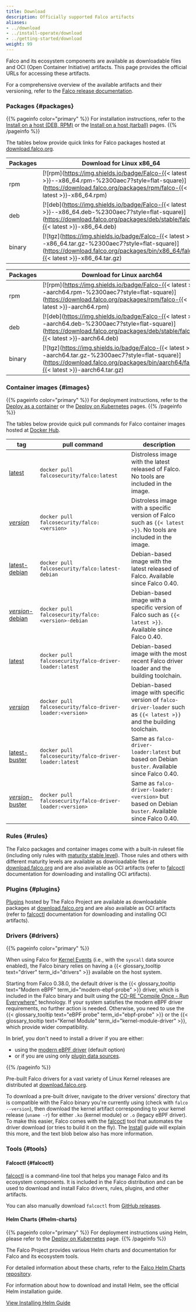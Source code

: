 ```yaml
---
title: Download
description: Officially supported Falco artifacts
aliases:
- ../download
- ../install-operate/download
- ../getting-started/download
weight: 99
---
```


Falco and its ecosystem components are available as downloadable files and OCI (Open Container Initiative) artifacts. This page provides the official URLs for accessing these artifacts.

For a comprehensive overview of the available artifacts and their versioning, refer to the [Falco release documentation](https://github.com/falcosecurity/falco/blob/master/RELEASE.md).

### Packages {#packages}

{{% pageinfo color="primary" %}}
For installation instructions, refer to the [Install on a host (DEB, RPM)](/docs/setup/packages/) or the [Install on a host (tarball)](/docs/setup/tarball/) pages.
{{% /pageinfo %}}

The tables below provide quick links for Falco packages hosted at [download.falco.org](https://download.falco.org/?prefix=packages/). 

| Packages | Download for Linux **x86_64** |
| -------- | ------------------------------------------------------------------------------------------------------------------------------------------------------ |
| rpm              | [![rpm](https://img.shields.io/badge/Falco-{{< latest >}}--x86_64.rpm-%2300aec7?style=flat-square)](https://download.falco.org/packages/rpm/falco-{{< latest >}}-x86_64.rpm)        |
| deb              | [![deb](https://img.shields.io/badge/Falco-{{< latest >}}--x86_64.deb-%2300aec7?style=flat-square)](https://download.falco.org/packages/deb/stable/falco-{{< latest >}}-x86_64.deb) |
| binary           | [![tgz](https://img.shields.io/badge/Falco-{{< latest >}}--x86_64.tar.gz-%2300aec7?style=flat-square)](https://download.falco.org/packages/bin/x86_64/falco-{{< latest >}}-x86_64.tar.gz) |

| Packages | Download for Linux **aarch64** |
| -------- | ------------------------------------------------------------------------------------------------------------------------------------------------------ |
| rpm              | [![rpm](https://img.shields.io/badge/Falco-{{< latest >}}--aarch64.rpm-%2300aec7?style=flat-square)](https://download.falco.org/packages/rpm/falco-{{< latest >}}-aarch64.rpm)        |
| deb              | [![deb](https://img.shields.io/badge/Falco-{{< latest >}}--aarch64.deb-%2300aec7?style=flat-square)](https://download.falco.org/packages/deb/stable/falco-{{< latest >}}-aarch64.deb) |
| binary           | [![tgz](https://img.shields.io/badge/Falco-{{< latest >}}--aarch64.tar.gz-%2300aec7?style=flat-square)](https://download.falco.org/packages/bin/aarch64/falco-{{< latest >}}-aarch64.tar.gz) |

### Container images {#images}

{{% pageinfo color="primary" %}}
For deployment instructions, refer to the [Deploy as a container](/docs/setup/containers/) or the [Deploy on Kubernetes](/docs/setup/kubernetes/) pages.
{{% /pageinfo %}}

The tables below provide quick pull commands for Falco container images hosted at [Docker Hub](https://hub.docker.com/r/falcosecurity).

|tag | pull command | description |
|----|----------|-----------------|
|[latest](https://hub.docker.com/r/falcosecurity/falco/tags)| `docker pull falcosecurity/falco:latest` | Distroless image with the latest released of Falco. No tools are included in the image. |
|[*version*](https://hub.docker.com/r/falcosecurity/falco/tags)| `docker pull falcosecurity/falco:<version>` | Distroless image with a specific version of Falco such as `{{< latest >}}`. No tools are included in the image. |
|[latest-debian](https://hub.docker.com/r/falcosecurity/falco/tags)| `docker pull falcosecurity/falco:latest-debian` | Debian-based image with the latest released of Falco. Available since Falco 0.40. |
|[*version*-debian](https://hub.docker.com/r/falcosecurity/falco/tags)| `docker pull falcosecurity/falco:<version>-debian` | Debian-based image with a specific version of Falco such as `{{< latest >}}`. Available since Falco 0.40. |
|[latest](https://hub.docker.com/r/falcosecurity/falco-driver-loader/tags)| `docker pull falcosecurity/falco-driver-loader:latest` | Debian-based image with the most recent Falco driver loader and the building toolchain. |
|[*version*](https://hub.docker.com/r/falcosecurity/falco-driver-loader/tags)| `docker pull falcosecurity/falco-driver-loader:<version>` | Debian-based image with specific version of `falco-driver-loader` such as `{{< latest >}}` and the building toolchain. |
|[latest-buster](https://hub.docker.com/r/falcosecurity/falco-driver-loader/tags)| `docker pull falcosecurity/falco-driver-loader:latest` | Same as `falco-driver-loader:latest` but based on Debian `buster`. Available since Falco 0.40. |
|[*version*-buster](https://hub.docker.com/r/falcosecurity/falco-driver-loader/tags)| `docker pull falcosecurity/falco-driver-loader:<version>` | Same as `falco-driver-loader:<version>` but based on Debian `buster`. Available since Falco 0.40. |

### Rules {#rules}

The Falco packages and container images come with a built-in ruleset file (including only rules with [maturity stable level](https://github.com/falcosecurity/rules/blob/main/CONTRIBUTING.md#maturity-levels)). Those rules and others with different maturity levels are available as downloadable files at [download.falco.org](https://download.falco.org/?prefix=rules/) and are also available as OCI artifacts (refer to [falcoctl](#falcoctl) documentation for downloading and installing OCI artifacts).

### Plugins {#plugins}

[Plugins](https://github.com/falcosecurity/plugins) hosted by The Falco Project are available as downloadable packages at [download.falco.org](https://download.falco.org/?prefix=plugins/) and are also available as OCI artifacts (refer to [falcoctl](#falcoctl) documentation for downloading and installing OCI artifacts).

### Drivers {#drivers}

{{% pageinfo color="primary" %}}

When using Falco for [Kernel Events](/docs/event-sources/kernel/) (i.e., with the `syscall` data source enabled), the Falco binary relies on having a {{< glossary_tooltip text="driver" term_id="drivers" >}} available on the host system.

Starting from Falco 0.38.0, the default driver is the {{< glossary_tooltip text="Modern eBPF" term_id="modern-ebpf-probe" >}} driver, which is included in the Falco binary and built using the [CO-RE "Compile Once - Run Everywhere"](https://en.wikipedia.org/wiki/EBPF#eBPF_CO-RE_(Compile_Once_-_Run_Everywhere)) technology. If your system satisfies the modern eBPF driver requirements, no further action is needed. Otherwise, you need to use the {{< glossary_tooltip text="eBPF probe" term_id="ebpf-probe" >}} or the {{< glossary_tooltip text="Kernel Module" term_id="kernel-module-driver" >}}, which provide wider compatibility.

In brief, you don't need to install a driver if you are either:
 - using the [modern eBPF driver](/docs/event-sources/kernel/#modern-ebpf-probe) (default option) 
 - or if you are using only [plugin data sources](/docs/event-sources/plugins/).

{{% /pageinfo %}}

Pre-built Falco drivers for a vast variety of Linux Kernel releases are distributed at [download.falco.org](https://download.falco.org/?prefix=driver/).

To download a pre-built driver, navigate to the driver versions' directory that is compatible with the Falco binary you're currently using (check with `falco --version`), then download the kernel artifact corresponding to your kernel release (`uname -r`) for either `.ko` (kernel module) or `.o` (legacy eBPF driver). To make this easier, Falco comes with the [falcoctl](https://github.com/falcosecurity/falcoctl) tool that automates the driver download (or tries to build it on the fly). The [Install](/docs/install-operate/installation/) guide will explain this more, and the text blob below also has more information.

### Tools {#tools}

#### Falcoctl {#falcoctl}

[falcoctl](https://github.com/falcosecurity/falcoctl) is a command-line tool that helps you manage Falco and its ecosystem components. It is included in the Falco distribution and can be used to download and install Falco drivers, rules, plugins, and other artifacts.

You can also manually download `falcoctl` from [GitHub releases](https://github.com/falcosecurity/falcoctl/releases).

#### Helm Charts {#helm-charts}

{{% pageinfo color="primary" %}}
For deployment instructions using Helm, please refer to the [Deploy on Kubernetes](/docs/setup/kubernetes/) page.
{{% /pageinfo %}}

The Falco Project provides various Helm charts and documentation for Falco and its ecosystem tools.

For detailed information about these charts, refer to the [Falco Helm Charts repository](https://github.com/falcosecurity/charts?tab=readme-ov-file#falco-helm-charts).
 
For information about how to download and install Helm, see the official Helm installation guide.

<a class="btn btn-primary" href="https://helm.sh/docs/intro/install/" role="button" aria-label="View Installing Helm Guide">View Installing Helm Guide</a>